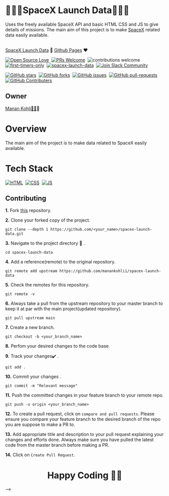 # 🚀🚀🚀SpaceX Launch Data🚀🚀🚀
Uses the freely available SpaceX API and basic HTML CSS and JS to give details of missions. The main aim of this project is to make [SpaceX](https://www.spacex.com/) related data easily available. <br><br>

[SpaceX Launch Data](http://spacexlaunchdata.herokuapp.com) 🚀   [Github Pages](https://github.com/manankohlii/spacex-launch-data/commits?author=manankohlii) ❤️
<br>

[![Open Source Love](https://badges.frapsoft.com/os/v1/open-source.svg?v=102)](https://github.com/manankohlii/spacex-launch-data)&nbsp;
[![PRs Welcome](https://img.shields.io/badge/PRs-Welcome-brightgreen.svg?style=flat&logo=github)](https://github.com/manankohlii/spacex-launch-data)&nbsp;
![contributions welcome](https://img.shields.io/static/v1.svg?label=Contributions&message=Welcome&color=brightgreen&style=flat&logo=github)&nbsp;
[![first-timers-only](https://img.shields.io/badge/first--timers--only-friendly-blue.svg?style=flat)](https://github.com/manankohlii/spacex-launch-data)&nbsp;
[![spacex-launch-data](https://img.shields.io/website-up-down-green-red/http/shields.io.svg?color=blue)](https://launchspacex.netlify.app/)&nbsp;
<a href="https://app.slack.com/client/T022A4RL16V/C024JU7UNFK">
 <img src="https://img.shields.io/badge/Join community%20-Slack-4A154B.svg?&logo=slack" alt="Join Slack Community" />
</a>

[![GitHub stars](https://img.shields.io/github/stars/manankohlii/spacex-launch-data)](https://github.com/manankohlii/spacex-launch-data/stargazers)&nbsp;
[![GitHub forks](https://img.shields.io/github/forks/manankohlii/spacex-launch-data)](https://github.com/manankohlii/spacex-launch-data/network)&nbsp;
[![GitHub issues](https://img.shields.io/github/issues/manankohlii/spacex-launch-data)](https://github.com/manankohlii/spacex-launch-data)&nbsp;
[![GitHub pull-requests](https://img.shields.io/github/issues-pr/manankohlii/spacex-launch-data)](https://github.com/manankohlii/spacex-launch-data/pulls)&nbsp;
[![GitHub Contributers](https://img.shields.io/github/contributors/manankohlii/spacex-launch-data)](https://github.com/manankohlii/spacex-launch-data/graphs/contributers)&nbsp;



## Owner

 [Manan Kohli👨‍💻](https://github.com/manankohlii)✨

# Overview

The main aim of the project is to make data related to SpaceX easily available.

# Tech Stack
[![HTML](https://img.shields.io/badge/html5%20-%23E34F26.svg?&style=for-the-badge&logo=html5&logoColor=white)](https://github.com/manankohlii/spacex-launch-data/search?l=html)&nbsp;
[![CSS](https://img.shields.io/badge/css3%20-%231572B6.svg?&style=for-the-badge&logo=css3&logoColor=white)](https://github.com/manankohlii/spacex-launch-data/search?l=css)&nbsp;
[![JS](https://img.shields.io/badge/javascript%20-%23323330.svg?&style=for-the-badge&logo=javascript&logoColor=%23F7DF1E)](https://github.com/manankohlii/spacex-launch-data/search?l=javascript)&nbsp;

## Contributing

**1.**  Fork [this](https://github.com/manankohlii/spacex-launch-data) repository.

**2.**  Clone your forked copy of the project.

```
git clone --depth 1 https://github.com/<your_name>/spacex-launch-data.git
```

**3.** Navigate to the project directory :file_folder: .

```
cd spacex-launch-data

```

**4.** Add a reference(remote) to the original repository.

```
git remote add upstream https://github.com/manankohlii/spacex-launch-data
```

**5.** Check the remotes for this repository.
```
git remote -v
```

**6.** Always take a pull from the upstream repository to your master branch to keep it at par with the main project(updated repository).

```
git pull upstream main
```

**7.** Create a new branch.

```
git checkout -b <your_branch_name>
```

**8.** Perfom your desired changes to the code base.


**9.** Track your changes:heavy_check_mark: .

```
git add . 
```

**10.** Commit your changes .

```
git commit -m "Relevant message"
```

**11.** Push the committed changes in your feature branch to your remote repo.
```
git push -u origin <your_branch_name>
```

**12.** To create a pull request, click on `compare and pull requests`. Please ensure you compare your feature branch to the desired branch of the repo you are suppose to make a PR to.


**13.** Add appropriate title and description to your pull request explaining your changes and efforts done. Always make sure you have pulled the latest code from the master branch before making a PR.

**14.** Click on `Create Pull Request`.

<h1 align=center>Happy Coding 👨‍💻 </h1> -->

